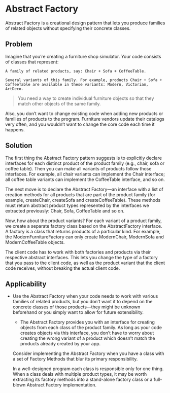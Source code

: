# Abstract Factory

Abstract Factory is a creational design pattern that lets you produce families of related objects without specifying their concrete classes.

## Problem

Imagine that you’re creating a furniture shop simulator. Your code consists of classes that represent:

    A family of related products, say: Chair + Sofa + CoffeeTable.

    Several variants of this family. For example, products Chair + Sofa + CoffeeTable are available in these variants: Modern, Victorian, ArtDeco.

> You need a way to create individual furniture objects so that they match other objects of the same family.

Also, you don’t want to change existing code when adding new products or families of products to the program. Furniture vendors update their catalogs very often, and you wouldn’t want to change the core code each time it happens.

## Solution

The first thing the Abstract Factory pattern suggests is to explicitly declare interfaces for each distinct product of the product family (e.g., chair, sofa or coffee table). Then you can make all variants of products follow those interfaces. For example, all chair variants can implement the Chair interface; all coffee table variants can implement the CoffeeTable interface, and so on.

The next move is to declare the Abstract Factory—an interface with a list of creation methods for all products that are part of the product family (for example, createChair, createSofa and createCoffeeTable). These methods must return abstract product types represented by the interfaces we extracted previously: Chair, Sofa, CoffeeTable and so on.

Now, how about the product variants? For each variant of a product family, we create a separate factory class based on the AbstractFactory interface. A factory is a class that returns products of a particular kind. For example, the ModernFurnitureFactory can only create ModernChair, ModernSofa and ModernCoffeeTable objects.

The client code has to work with both factories and products via their respective abstract interfaces. This lets you change the type of a factory that you pass to the client code, as well as the product variant that the client code receives, without breaking the actual client code.

## Applicability

-  Use the Abstract Factory when your code needs to work with various families of related products, but you don’t want it to depend on the concrete classes of those products—they might be unknown beforehand or you simply want to allow for future extensibility.
    -  The Abstract Factory provides you with an interface for creating objects from each class of the product family. As long as your code creates objects via this interface, you don’t have to worry about creating the wrong variant of a product which doesn’t match the products already created by your app.

    Consider implementing the Abstract Factory when you have a class with a set of Factory Methods that blur its primary responsibility.

    In a well-designed program each class is responsible only for one thing. When a class deals with multiple product types, it may be worth extracting its factory methods into a stand-alone factory class or a full-blown Abstract Factory implementation.
